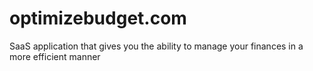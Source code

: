 # optimizebudget.com
SaaS application that gives you the ability to manage your finances in a more efficient manner
